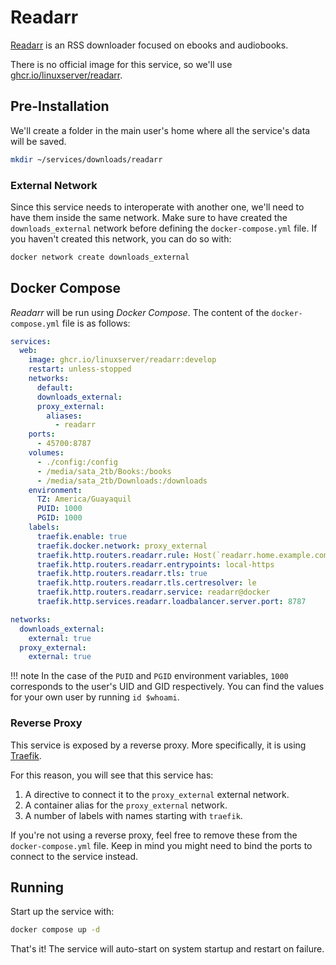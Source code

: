 # Readarr

[Readarr](https://readarr.com/) is an RSS downloader focused on ebooks and audiobooks.

There is no official image for this service, so we'll use [ghcr.io/linuxserver/readarr](https://hub.docker.com/r/linuxserver/readarr).

## Pre-Installation

We'll create a folder in the main user's home where all the service's data will be saved.

```bash
mkdir ~/services/downloads/readarr
```

### External Network

Since this service needs to interoperate with another one, we'll need to have them inside the same network. Make sure to have created the `downloads_external` network before defining the `docker-compose.yml` file. If you haven't created this network, you can do so with:

```bash
docker network create downloads_external
```

## Docker Compose

*Readarr* will be run using *Docker Compose*. The content of the `docker-compose.yml` file is as follows:

```yaml
services:
  web:
    image: ghcr.io/linuxserver/readarr:develop
    restart: unless-stopped
    networks:
      default:
      downloads_external:
      proxy_external:
        aliases:
          - readarr
    ports:
      - 45700:8787
    volumes:
      - ./config:/config
      - /media/sata_2tb/Books:/books
      - /media/sata_2tb/Downloads:/downloads
    environment:
      TZ: America/Guayaquil
      PUID: 1000
      PGID: 1000
    labels:
      traefik.enable: true
      traefik.docker.network: proxy_external
      traefik.http.routers.readarr.rule: Host(`readarr.home.example.com`, `readarr.vpn.example.com`)
      traefik.http.routers.readarr.entrypoints: local-https
      traefik.http.routers.readarr.tls: true
      traefik.http.routers.readarr.tls.certresolver: le
      traefik.http.routers.readarr.service: readarr@docker
      traefik.http.services.readarr.loadbalancer.server.port: 8787

networks:
  downloads_external:
    external: true
  proxy_external:
    external: true
```

!!! note
    In the case of the `PUID` and `PGID` environment variables, `1000` corresponds to the user's UID and GID respectively. You can find the values for your own user by running `id $whoami`.

### Reverse Proxy

This service is exposed by a reverse proxy. More specifically, it is using [Traefik](../networking/traefik.md).

For this reason, you will see that this service has:

1. A directive to connect it to the `proxy_external` external network.
2. A container alias for the `proxy_external` network.
3. A number of labels with names starting with `traefik`.

If you're not using a reverse proxy, feel free to remove these from the `docker-compose.yml` file.
Keep in mind you might need to bind the ports to connect to the service instead.

## Running

Start up the service with:

```bash
docker compose up -d
```

That's it! The service will auto-start on system startup and restart on failure.
